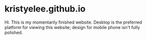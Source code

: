 # kristyelee.github.io
Hi. This is my momentarily finished website. Desktop is the preferred platform for viewing this website; design for mobile phone isn't fully polished.
